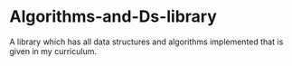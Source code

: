 # Algorithms-and-Ds-library
A library which has all data structures and algorithms implemented that is given in my curriculum.
